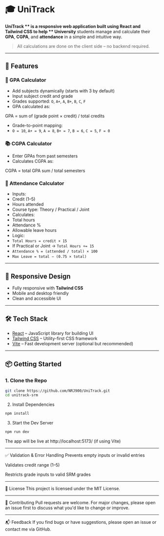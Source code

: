 # 🎓 UniTrack

**UniTrack ** is a responsive web application built using **React** and **Tailwind CSS** to help ** University** students manage and calculate their **GPA**, **CGPA**, and **attendance** in a simple and intuitive way.

> All calculations are done on the client side – no backend required.

---

## 🚀 Features

### 📘 GPA Calculator
- Add subjects dynamically (starts with 3 by default)
- Input subject credit and grade
- Grades supported: `O`, `A+`, `A`, `B+`, `B`, `C`, `F`
- GPA calculated as:

GPA = sum of (grade point × credit) / total credits

- Grade-to-point mapping:
- `O = 10`, `A+ = 9`, `A = 8`, `B+ = 7`, `B = 6`, `C = 5`, `F = 0`

### 📚 CGPA Calculator
- Enter GPAs from past semesters
- Calculates CGPA as:

CGPA = total GPA sum / total semesters


### 🧮 Attendance Calculator
- Inputs:
- Credit (1–5)
- Hours attended
- Course type: Theory / Practical / Joint
- Calculates:
- Total hours
- Attendance %
- Allowable leave hours
- Logic:
- `Total Hours = credit × 15`
- If Practical or Joint → `Total Hours += 15`
- `Attendance % = (attended / total) × 100`
- `Max Leave = total − (0.75 × total)`

---

## 📱 Responsive Design

- Fully responsive with **Tailwind CSS**
- Mobile and desktop friendly
- Clean and accessible UI

---

## 🛠 Tech Stack

- [React](https://reactjs.org/) – JavaScript library for building UI
- [Tailwind CSS](https://tailwindcss.com/) – Utility-first CSS framework
- [Vite](https://vitejs.dev/) – Fast development server (optional but recommended)

---

## 📦 Getting Started

### 1. Clone the Repo

```bash
git clone https://github.com/NRJ900/UniTrack.git
cd unitrack-srm
```
2. Install Dependencies
```bash
npm install
```
3. Start the Dev Server
```bash
npm run dev
```
The app will be live at http://localhost:5173/ (if using Vite)

--- 

✅ Validation & Error Handling
Prevents empty inputs or invalid entries

Validates credit range (1–5)

Restricts grade inputs to valid SRM grades

---

📃 License
This project is licensed under the MIT License.

--- 

🙌 Contributing
Pull requests are welcome. For major changes, please open an issue first to discuss what you'd like to change or improve.

---

📬 Feedback
If you find bugs or have suggestions, please open an issue or contact me via GitHub.
